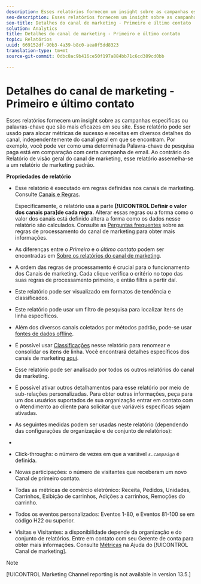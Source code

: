 ```yaml
---
description: Esses relatórios fornecem um insight sobre as campanhas específicas ou palavras-chave que são mais eficazes em seu site. Esse relatório pode ser usado para alocar métricas de sucesso e receitas em diversos detalhes do canal, independentemente do canal geral em que se encontram. Por exemplo, você pode ver como uma determinada Palavra-chave de pesquisa paga está em comparação com certa campanha de email. Ao contrário do Relatório de visão geral do canal de marketing, esse relatório assemelha-se a um relatório de marketing padrão.
seo-description: Esses relatórios fornecem um insight sobre as campanhas específicas ou palavras-chave que são mais eficazes em seu site. Esse relatório pode ser usado para alocar métricas de sucesso e receitas em diversos detalhes do canal, independentemente do canal geral em que se encontram. Por exemplo, você pode ver como uma determinada Palavra-chave de pesquisa paga está em comparação com certa campanha de email. Ao contrário do Relatório de visão geral do canal de marketing, esse relatório assemelha-se a um relatório de marketing padrão.
seo-title: Detalhes do canal de marketing - Primeiro e último contato
solution: Analytics
title: Detalhes do canal de marketing - Primeiro e último contato
topic: Relatórios
uuid: 669152df-90b3-4a39-b8c0-aea0f5dd8323
translation-type: tm+mt
source-git-commit: 0dbc8ac9b416ce50f197a884bb71c6cd389cd0bb

---
```



# Detalhes do canal de marketing - Primeiro e último contato

Esses relatórios fornecem um insight sobre as campanhas específicas ou palavras-chave que são mais eficazes em seu site. Esse relatório pode ser usado para alocar métricas de sucesso e receitas em diversos detalhes do canal, independentemente do canal geral em que se encontram. Por exemplo, você pode ver como uma determinada Palavra-chave de pesquisa paga está em comparação com certa campanha de email. Ao contrário do Relatório de visão geral do canal de marketing, esse relatório assemelha-se a um relatório de marketing padrão.

**Propriedades de relatório**

* Esse relatório é executado em regras definidas nos canais de marketing. Consulte [Canais e Regras](https://marketing.adobe.com/resources/help/en_US/mchannel/c_channels_rules.html).

   Especificamente, o relatório usa a parte **[!UICONTROL Definir o valor dos canais para]de cada regra.** Alterar essas regras ou a forma como o valor dos canais está definido altera a forma como os dados nesse relatório são calculados. Consulte as [Perguntas frequentes](https://marketing.adobe.com/resources/help/en_US/mchannel/c_faq.html) sobre as regras de processamento do canal de marketing para obter mais informações.

* As diferenças entre o *Primeiro* e o *último contato* podem ser encontradas em [Sobre os relatórios do canal de marketing](https://marketing.adobe.com/resources/help/en_US/mchannel/c_overview.html).

* A ordem das regras de processamento é crucial para o funcionamento dos Canais de marketing. Cada clique verifica o critério no topo das suas regras de processamento primeiro, e então filtra a partir daí.
* Este relatório pode ser visualizado em formatos de tendência e classificados.
* Este relatório pode usar um filtro de pesquisa para localizar itens de linha específicos.
* Além dos diversos canais coletados por métodos padrão, pode-se usar [fontes de dados offline](https://marketing.adobe.com/resources/help/en_US/mchannel/c_overview_online_offline.html).
* É possível usar [Classificações](https://marketing.adobe.com/resources/help/en_US/reference/classifications.html) nesse relatório para renomear e consolidar os itens de linha. Você encontrará detalhes específicos dos canais de marketing [aqui](https://marketing.adobe.com/resources/help/en_US/mchannel/t_classifications.html).

* Esse relatório pode ser analisado por todos os outros relatórios do canal de marketing.
* É possível ativar outros detalhamentos para esse relatório por meio de sub-relações personalizadas. Para obter outras informações, peça para um dos usuários suportados de sua organização entrar em contato com o Atendimento ao cliente para solicitar que variáveis específicas sejam ativadas.
* As seguintes medidas podem ser usadas neste relatório (dependendo das configurações de organização e de conjunto de relatórios):
* 

   * Click-throughs: o número de vezes em que a variável *`s.campaign`* é definida.
   * Novas participações: o número de visitantes que receberam um novo Canal de primeiro contato.
   * Todas as métricas de comércio eletrônico: Receita, Pedidos, Unidades, Carrinhos, Exibição de carrinhos, Adições a carrinhos, Remoções do carrinho.
   * Todos os eventos personalizados: Eventos 1-80, e Eventos 81-100 se em código H22 ou superior.
   * Visitas e Visitantes: a disponibilidade depende da organização e do conjunto de relatórios. Entre em contato com seu Gerente de conta para obter mais informações.
   Consulte [Métricas](https://marketing.adobe.com/resources/help/en_US/mchannel/c_overview_metrics.html) na Ajuda do [!UICONTROL Canal de marketing].

>[!NOTE]
>
>[!UICONTROL Marketing Channel reporting is not available in version 13.5.]

